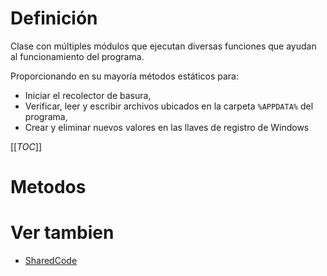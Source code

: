 # Definición
Clase con múltiples módulos que ejecutan diversas funciones que ayudan al funcionamiento del programa.

Proporcionando en su mayoría métodos estáticos para: 
- Iniciar el recolector de basura, 
- Verificar, leer y escribir archivos ubicados en la carpeta `%APPDATA%` del programa, 
- Crear y eliminar nuevos valores en las llaves de registro de Windows

[[_TOC_]]

# Metodos


# Ver tambien
- [SharedCode](/SharedCode)